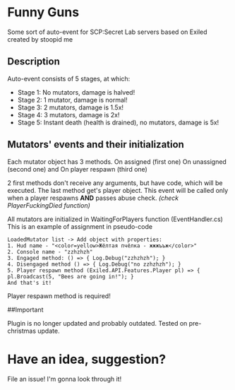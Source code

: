 
# Funny Guns
Some sort of auto-event for SCP:Secret Lab servers based on Exiled created by stoopid me

## Description
Auto-event consists of 5 stages, at which:

 - Stage 1: No mutators, damage is halved!
 - Stage 2: 1 mutator, damage is normal!
 - Stage 3: 2 mutators, damage is 1.5x!
 - Stage 4: 3 mutators, damage is 2x!
 - Stage 5: Instant death (health is drained), no mutators, damage is 5x!


## Mutators' events and their initialization
Each mutator object has 3 methods.
On assigned (first one)
On unassigned (second one)
and On player respawn (third one)

2 first methods don't receive any arguments, but have code, which will be executed.
The last method get's player object. This event will be called only when a player respawns **AND** passes abuse check. *(check PlayerFuckingDied function)*

All mutators are initialized in WaitingForPlayers function (EventHandler.cs)
This is an example of assignment in pseudo-code

    LoadedMutator list -> Add object with properties: 
    1. Hud name - "<color=yellow>Жёлтая пчёлка - жжжъъж</color>"
    2. Console name - "zzhzhzh"
    3. Engaged method: () => { Log.Debug("zzhzhzh"); }
    4. Disengaged method () => { Log.Debug("no zzhzhzh"); }
    5. Player respawn method (Exiled.API.Features.Player pl) => { pl.Broadcast(5, "Bees are going in!"); }
    And that's it!

Player respawn method is required!

##Important

Plugin is no longer updated and probably outdated.
Tested on pre-christmas update.

# Have an idea, suggestion?
File an issue! I'm gonna look through it!
